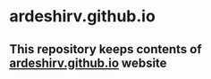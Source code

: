 # ardeshirv.github.io
<h2>This repository keeps contents of <a target="_blank" href="https://ardeshirv.github.io/" alt="ArdeshirV Website on Github">ardeshirv.github.io</a> website</h2>
